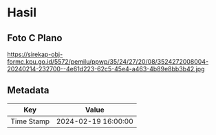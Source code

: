 # Hasil

## Foto C Plano

https://sirekap-obj-formc.kpu.go.id/5572/pemilu/ppwp/35/24/27/20/08/3524272008004-20240214-232700--4e61d223-62c5-45e4-a463-4b89e8bb3b42.jpg


## Metadata

| Key        | Value               |
| ---------- | ------------------- |
| Time Stamp | 2024-02-19 16:00:00 |



